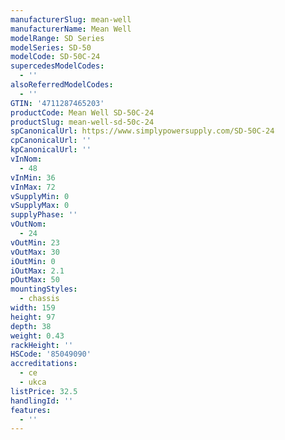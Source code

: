 ```yaml
---
manufacturerSlug: mean-well
manufacturerName: Mean Well
modelRange: SD Series
modelSeries: SD-50
modelCode: SD-50C-24
supercedesModelCodes:
  - ''
alsoReferredModelCodes:
  - ''
GTIN: '4711287465203'
productCode: Mean Well SD-50C-24
productSlug: mean-well-sd-50c-24
spCanonicalUrl: https://www.simplypowersupply.com/SD-50C-24
cpCanonicalUrl: ''
kpCanonicalUrl: ''
vInNom:
  - 48
vInMin: 36
vInMax: 72
vSupplyMin: 0
vSupplyMax: 0
supplyPhase: ''
vOutNom:
  - 24
vOutMin: 23
vOutMax: 30
iOutMin: 0
iOutMax: 2.1
pOutMax: 50
mountingStyles:
  - chassis
width: 159
height: 97
depth: 38
weight: 0.43
rackHeight: ''
HSCode: '85049090'
accreditations:
  - ce
  - ukca
listPrice: 32.5
handlingId: ''
features:
  - ''
---
```

